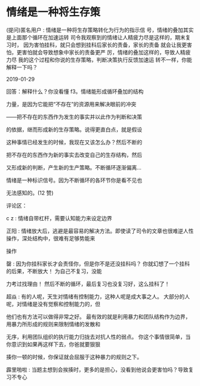 # 情绪是一种将生存策

(提问)匿名用户 : 情绪是一种将生存策略转化为行为的指示信 号，情绪的叠加其实是上面那个循环在加速运转 司令我观察到的情绪让人精疲力尽是这样的，期末复习时， 因为害怕挂科，就只会想到挂科后家长的责备，家长的责备 就会让我更害怕，更害怕就会导致想象中家长的责备更严 厉，情绪的叠加这样的，导致人精疲力尽 我的这个过程和你说的生存策略，判断决策执行反馈加速运 转不一样，你能解释一下吗？

2019-01-29

回答：解释什么？你没看懂 f3。情绪能形成循环叠加的结构

力量，是因为它能把“不存在”的资源用来解决眼前的冲突

——把不存在的东西作为发生的事实并以此作为判断和决策

的依据，继而形成新的生存策略。说得更直白点，就是假设

这种事情已经发生的时候，我现在又该怎么办？然后不断的

把不存在的东西作为新的事实去改变自己的生存结构，然后

又形成新的判断，产生新的生产策略。不断循环逐渐偏离...

情绪是一种标识信号。因为不断循环的各环节你是看不见也

无法感知的。(12 赞)

评论区：

c z : 情绪自带杠杆，需要认知能力来设定边界

正阳 : 情绪放大后，逃避是最容易的解决方法。即使读了司令的文章也很难逆人性操作，深处结构中，很难有足够势能来

操作

罄 : 因为你挂科家长才会责怪你，但是你不是还没挂科吗？ 你就幻想了一个挂科的后果，不断放大！ 为自己不复习，没能

力考过找理由！ 然后不断的循环，最后复习也没复习好，这么挂科了！

超焱 : 有的人呢，天生对情绪有控制能力，这种人呢是成大事之人。 大部分的人呢，对情绪是没有觉察和控制能力的，但

他们也有方法可以做得非常之好。 最有效的就是利用暴力和团队结构作为边界， 用暴力所形成的规则来限制情绪的发散和

无序，利用团队组织的执行能力归拢去对抗人性的弱点。 你这个事情很简单，当你意识到如果再这样下去，你爸就要狠狠

揍你一顿的时候，你保证就会屈服于这种暴力的规则之下。

霹里啪啦 : 当题主想到会挨揍时，更多的是担心，没看到他说会更害怕吗？导致复习不专心